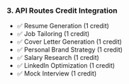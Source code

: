 ### 3. **API Routes Credit Integration**
- ✅ Resume Generation (1 credit)
- ✅ Job Tailoring (1 credit)
- ✅ Cover Letter Generation (1 credit)
- ✅ Personal Brand Strategy (1 credit)
- ✅ Salary Research (1 credit)
- ✅ LinkedIn Optimization (1 credit)
- ✅ Mock Interview (1 credit)
